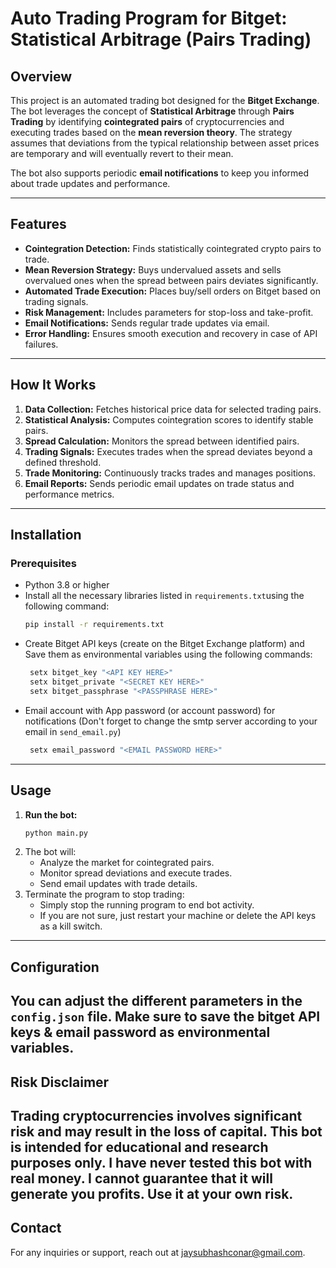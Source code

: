 # Auto Trading Program for Bitget: Statistical Arbitrage (Pairs Trading)

## Overview
This project is an automated trading bot designed for the **Bitget Exchange**. The bot leverages the concept of **Statistical Arbitrage** through **Pairs Trading** by identifying **cointegrated pairs** of cryptocurrencies and executing trades based on the **mean reversion theory**. The strategy assumes that deviations from the typical relationship between asset prices are temporary and will eventually revert to their mean.

The bot also supports periodic **email notifications** to keep you informed about trade updates and performance.

---

## Features
- **Cointegration Detection:** Finds statistically cointegrated crypto pairs to trade.
- **Mean Reversion Strategy:** Buys undervalued assets and sells overvalued ones when the spread between pairs deviates significantly.
- **Automated Trade Execution:** Places buy/sell orders on Bitget based on trading signals.
- **Risk Management:** Includes parameters for stop-loss and take-profit.
- **Email Notifications:** Sends regular trade updates via email.
- **Error Handling:** Ensures smooth execution and recovery in case of API failures.

---

## How It Works
1. **Data Collection:** Fetches historical price data for selected trading pairs.
2. **Statistical Analysis:** Computes cointegration scores to identify stable pairs.
3. **Spread Calculation:** Monitors the spread between identified pairs.
4. **Trading Signals:** Executes trades when the spread deviates beyond a defined threshold.
5. **Trade Monitoring:** Continuously tracks trades and manages positions.
6. **Email Reports:** Sends periodic email updates on trade status and performance metrics.

---

## Installation
### Prerequisites
- Python 3.8 or higher
- Install all the necessary libraries listed in `requirements.txt`using the following command:
   ```bash
   pip install -r requirements.txt
   ```
- Create Bitget API keys (create on the Bitget Exchange platform) and Save them as environmental variables using the following commands:
  ```bash
   setx bitget_key "<API KEY HERE>"
   setx bitget_private "<SECRET KEY HERE>"
   setx bitget_passphrase "<PASSPHRASE HERE>"
   ```
- Email account with App password (or account password) for notifications (Don't forget to change the smtp server according to your email in `send_email.py`)
  ```bash
   setx email_password "<EMAIL PASSWORD HERE>"
  ```
---

## Usage
1. **Run the bot:**
   ```bash
   python main.py
   ```
2. The bot will:
   - Analyze the market for cointegrated pairs.
   - Monitor spread deviations and execute trades.
   - Send email updates with trade details.
3. Terminate the program to stop trading:
   - Simply stop the running program to end bot activity. 
   - If you are not sure, just restart your machine or delete the API keys as a kill switch. 
---

## Configuration
You can adjust the different parameters in the `config.json` file.
Make sure to save the bitget API keys & email password as environmental variables.
---

## Risk Disclaimer
Trading cryptocurrencies involves significant risk and may result in the loss of capital. This bot is intended for educational and research purposes only.
I have never tested this bot with real money. I cannot guarantee that it will generate you profits. Use it at your own risk.
---

## Contact
For any inquiries or support, reach out at jaysubhashconar@gmail.com.
